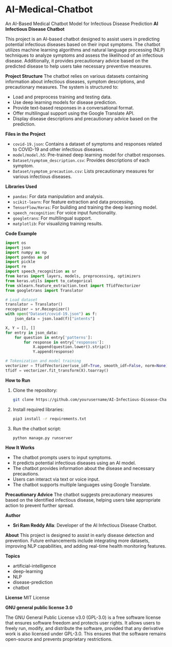 # AI-Medical-Chatbot
An AI-Based Medical Chatbot Model for Infectious Disease Prediction
**AI Infectious Disease Chatbot**

This project is an AI-based chatbot designed to assist users in predicting potential infectious diseases based on their input symptoms. The chatbot utilizes machine learning algorithms and natural language processing (NLP) techniques to analyze symptoms and assess the likelihood of an infectious disease. Additionally, it provides precautionary advice based on the predicted disease to help users take necessary preventive measures.

**Project Structure**
The chatbot relies on various datasets containing information about infectious diseases, symptom descriptions, and precautionary measures. The system is structured to:

- Load and preprocess training and testing data.
- Use deep learning models for disease prediction.
- Provide text-based responses in a conversational format.
- Offer multilingual support using the Google Translate API.
- Display disease descriptions and precautionary advice based on the prediction.

**Files in the Project**

- `covid-19.json`: Contains a dataset of symptoms and responses related to COVID-19 and other infectious diseases.
- `model/model.h5`: Pre-trained deep learning model for chatbot responses.
- `Dataset/symptom_description.csv`: Provides descriptions of each symptom.
- `Dataset/symptom_precaution.csv`: Lists precautionary measures for various infectious diseases.

**Libraries Used**

- `pandas`: For data manipulation and analysis.
- `scikit-learn`: For feature extraction and data processing.
- `TensorFlow/Keras`: For building and training the deep learning model.
- `speech_recognition`: For voice input functionality.
- `googletrans`: For multilingual support.
- `matplotlib`: For visualizing training results.

**Code Example**

```python
import os
import json
import numpy as np
import pandas as pd
import pickle
import re
import speech_recognition as sr
from keras import layers, models, preprocessing, optimizers
from keras.utils import to_categorical
from sklearn.feature_extraction.text import TfidfVectorizer
from googletrans import Translator

# Load dataset
translator = Translator()
recognizer = sr.Recognizer()
with open("Dataset/covid-19.json") as f:
    json_data = json.load(f)["intents"]

X, Y = [], []
for entry in json_data:
    for question in entry['patterns']:
        for response in entry['responses']:
            X.append(question.lower().strip())
            Y.append(response)

# Tokenization and model training
vectorizer = TfidfVectorizer(use_idf=True, smooth_idf=False, norm=None)
tfidf = vectorizer.fit_transform(X).toarray()
```

**How to Run**

1. Clone the repository:
   ```bash
   git clone https://github.com/yourusername/AI-Infectious-Disease-Chatbot.git
   ```
2. Install required libraries:
   ```bash
   pip3 install -r requirements.txt
   ```
3. Run the chatbot script:
   ```bash
   python manage.py runserver
   ```

**How It Works**

- The chatbot prompts users to input symptoms.
- It predicts potential infectious diseases using an AI model.
- The chatbot provides information about the disease and necessary precautions.
- Users can interact via text or voice input.
- The chatbot supports multiple languages using Google Translate.

**Precautionary Advice**
The chatbot suggests precautionary measures based on the identified infectious disease, helping users take appropriate action to prevent further spread.

**Author**

- **Sri Ram Reddy Alla**: Developer of the AI Infectious Disease Chatbot.

**About**
This project is designed to assist in early disease detection and prevention. Future enhancements include integrating more datasets, improving NLP capabilities, and adding real-time health monitoring features.

**Topics**

- artificial-intelligence
- deep-learning
- NLP
- disease-prediction
- chatbot

**License**
MIT License

**GNU general public license 3.0**

The GNU General Public License v3.0 (GPL-3.0) is a free software license that ensures software freedom and protects user rights. It allows users to freely run, modify, and distribute the software, provided that any derivative work is also licensed under GPL-3.0. This ensures that the software remains open-source and prevents proprietary restrictions.
